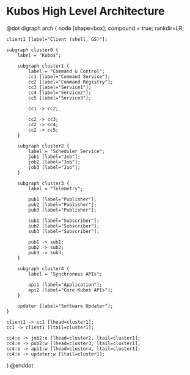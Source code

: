# Kubos High Level Architecture

@dot
digraph arch {
    node [shape=box];
    compound = true;
    rankdir=LR;

    client1 [label="Client (shell, GS)"];

    subgraph cluster0 {
        label = "Kubos";

        subgraph cluster1 {
            label = "Command & Control";
            cc1 [label="Command Service"];
            cc2 [label="Command Registry"];
            cc3 [label="Service1"];
            cc4 [label="Service2"];
            cc5 [label="Service3"];

            cc1 -> cc2;
            
            cc2 -> cc3;
            cc2 -> cc4;
            cc2 -> cc5;
        }

        subgraph cluster2 {
            label = "Scheduler Service";
            job1 [label="Job"];
            job2 [label="Job"];
            job3 [label="Job"];
        }

        subgraph cluster3 {
            label = "Telemetry";
            
            pub1 [label="Publisher"];
            pub2 [label="Publisher"];
            pub3 [label="Publisher"];

            sub1 [label="Subscriber"];
            sub2 [label="Subscriber"];
            sub3 [label="Subscriber"];

            pub1 -> sub1;
            pub2 -> sub2;
            pub3 -> sub3;
        }

        subgraph cluster4 {
            label = "Synchronous APIs";

            api1 [label="Application"];
            api2 [label="Core Kubos APIs"];
        }

        updater [label="Software Updater"];
    }

    client1 -> cc1 [lhead=cluster1];
    cc1 -> client1 [ltail=cluster1];

    cc4:e -> job2:e [lhead=cluster2, ltail=cluster1];
    cc4:e -> pub2:w [lhead=cluster3, ltail=cluster1];
    cc4:e -> api1:w [lhead=cluster4, ltail=cluster1];
    cc4:e -> updater:w [ltail=cluster1];
}
@enddot